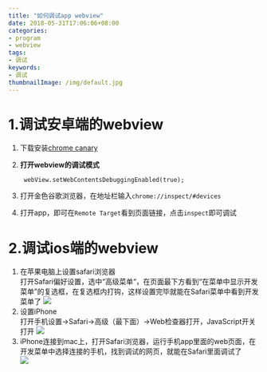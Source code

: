 ```yaml
---
title: "如何调试app webview"
date: 2018-05-31T17:06:06+08:00
categories:
- program
- webview
tags:
- 调试
keywords:
- 调试
thumbnailImage: /img/default.jpg
---
```


<!--more-->

<!-- toc -->

# 1.调试安卓端的webview
1. 下载安装[chrome canary](http://www.google.cn/chrome/browser/canary.html)


2. **打开webview的调试模式** 
  
        webView.setWebContentsDebuggingEnabled(true);
3. 打开金色谷歌浏览器，在地址栏输入`chrome://inspect/#devices`  
4. 打开app，即可在`Remote Target`看到页面链接，点击`inspect`即可调试

# 2.调试ios端的webview
1. 在苹果电脑上设置safari浏览器  
打开Safari偏好设置，选中“高级菜单“，在页面最下方看到“在菜单中显示开发菜单”的复选框，在复选框内打钩，这样设置完毕就能在Safari菜单中看到开发菜单了
![](/img/safari.jpg)
2. 设置iPhone  
打开手机设置->Safari->高级（最下面）->Web检查器打开，JavaScript开关打开
![](/img/iphone.jpg)
3. iPhone连接到mac上，打开Safari浏览器，运行手机app里面的web页面，在开发菜单中选择连接的手机，找到调试的网页，就能在Safari里面调试了   
![](/img/link.jpg)        